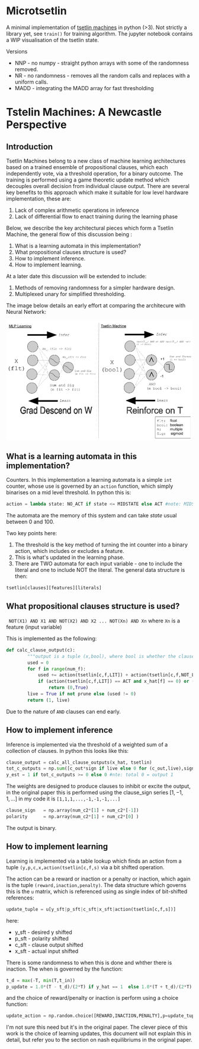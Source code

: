 # Microtsetlin

A minimal implementation of [tsetlin machines](https://arxiv.org/abs/1804.01508) in python (>3).
Not strictly a library yet, see `train()` for training algorithm.
The jupyter notebook contains a WIP visualisation of the tsetlin state.

Versions
- NNP - no numpy - straight python arrays with some of the randomness removed.
- NR - no randomness - removes all the random calls and replaces with a uniform calls.
- MADD - integrating the MADD array for fast thresholding



# Tstelin Machines: A Newcastle Perspective

## Introduction

Tsetlin Machines belong to a new class of machine learning architectures
based on a trained ensemble of propositional clauses, which each
independently vote, via a threshold operation, for a binary outcome.
The training is  performed using a game theoretic update method 
which decouples overall decision from individual clause output.
There are several key benefits to this
approach which make it suitable for low level hardware implementation, these are:

1. Lack of complex arithmetic operations in inference
2. Lack of differential flow to enact training during the learning phase 

Below, we describe the key architectural pieces which form a Tsetlin Machine, the general flow
of this discussion being :

1. What is a learning automata in this implementation?
2. What propositional clauses structure is used?
3. How to implement inference.
4. How to implement learning.

At a later date this discussion will be extended to include:

1. Methods of removing randomness for a simpler hardware design.
2. Multiplexed unary for simplified thresholding.

The image below details an early effort at comparing the architecure with Neural Network:

![iMAGE](MLPTSET.png)

## What is a learning automata in this implementation?

Counters. In this implementation a learning automata is a simple `int` counter, whose use is governed
by an ``action`` function, which simply binarises on a mid level threshold. In python this is:

```python
action = lambda state: NO_ACT if state <= MIDSTATE else ACT #note: MIDSTATE = INACTION 
```
The automata are the memory of this system and can take _state_ usual between 0 and 100.

Two key points here:
1. The threshold is the key method of turning the int counter into a binary action, which includes or excludes
a feature.  
2. This is what's updated in the learning phase.
3. There are TWO automata for each input variable - one to include the literal and one to include 
NOT the literal. The general data structure is then:

```python
tsetlin[clauses][features][literals]
```

## What propositional clauses structure is used?

` NOT(X1) AND X1 AND NOT(X2) AND X2 ... NOT(Xn) AND Xn` where `Xn` is a feature (input variable)  

This is implemented as the following:

```python
def calc_clause_output(c):
        """output is a tuple (x,bool), where bool is whether the clause has used literals"""
        used = 0  
        for f in range(num_f):
            used += action(tsetlin[c,f,LIT]) + action(tsetlin[c,f,NOT_LIT])
            if (action(tsetlin[c,f,LIT]) == ACT and x_hat[f] == 0) or (action(tsetlin[c,f,NOT_LIT]) == ACT and x_hat[f] == 1):
                return (0,True)
        live = True if not prune else (used != 0)
        return (1, live) 
```
Due to the nature of `AND` clauses can end early.

## How to implement inference

Inference is implemented via the threshold of a weighted sum of a collection of clauses. In python this looks like
this:

```python
clause_output = calc_all_clause_outputs(x_hat, tsetlin)
tot_c_outputs = np.sum([c_out*sign if live else 0 for (c_out,live),sign in zip(clause_output,clause_sign)])
y_est = 1 if tot_c_outputs >= 0 else 0 #nte: total 0 = output 1
```

The weights are designed to produce clauses to inhibit or excite the output, in the original paper this is performed
using the clause_sign series $[1,-1,1, ... ]$ in my code it is `[1,1,1,...,-1,-1,-1,...]`

```python
clause_sign   = np.array(num_c2*[1] + num_c2*[-1]) 
polarity      = np.array(num_c2*[1] + num_c2*[0] ) 
```
The output is binary.

## How to implement learning

Learning is implemented via a table lookup which finds an action from a tuple `(y,p,c,x,action(tsetlin[c,f,s)` via a bit shifted
operation.

The action can be a reward or inaction or a penalty or inaction, which again is the tuple `(reward,inaction,penalty)`. The data structure which governs this is the `u` matrix, which is referenced using as single index of bit-shifted references: 

```python
update_tuple = u[y_sft|p_sft|c_sft|x_sft|action(tsetlin[c,f,s])]
```
here:
- y_sft - desired y shifted
- p_sft - polarity shifted 
- c_sft - clause output shifted 
- x_sft - actual input shifted

There is some randomness to when this is done and whther there is inaction. 
The when is governed by the function:

```python
t_d = max(-T, min(T,t_in))
p_update = 1.0*(T - t_d)/(2*T) if y_hat == 1  else 1.0*(T + t_d)/(2*T)
```

and the choice of reward/penalty or inaction is perform using a choice function:

```python            
update_action = np.random.choice([REWARD,INACTION,PENALTY],p=update_tuple)
```
I'm not sure this need but it's in the original paper.
The clever piece of this work is the choice of learning updates, this document will not explain this in detail, but refer you
to the section on nash equilibriums in the original paper.



